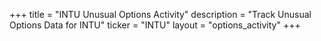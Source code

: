 +++
title = "INTU Unusual Options Activity"
description = "Track Unusual Options Data for INTU"
ticker = "INTU"
layout = "options_activity"
+++

